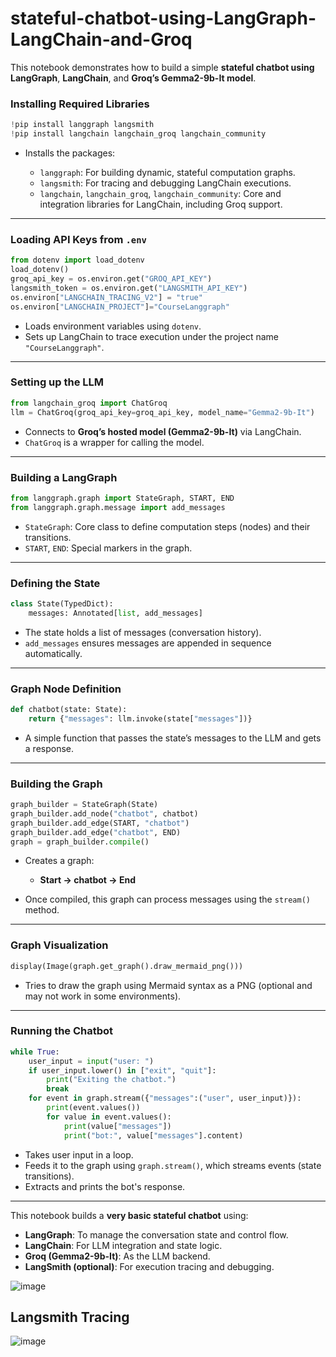 # stateful-chatbot-using-LangGraph-LangChain-and-Groq

This notebook demonstrates how to build a simple **stateful chatbot using LangGraph**, **LangChain**, and **Groq’s Gemma2-9b-It model**. 
### **Installing Required Libraries**

```python
!pip install langgraph langsmith
!pip install langchain langchain_groq langchain_community
```

* Installs the packages:

  * `langgraph`: For building dynamic, stateful computation graphs.
  * `langsmith`: For tracing and debugging LangChain executions.
  * `langchain`, `langchain_groq`, `langchain_community`: Core and integration libraries for LangChain, including Groq support.

---

### **Loading API Keys from `.env`**

```python
from dotenv import load_dotenv
load_dotenv()
groq_api_key = os.environ.get("GROQ_API_KEY")
langsmith_token = os.environ.get("LANGSMITH_API_KEY")
os.environ["LANGCHAIN_TRACING_V2"] = "true"
os.environ["LANGCHAIN_PROJECT"]="CourseLanggraph"
```

* Loads environment variables using `dotenv`.
* Sets up LangChain to trace execution under the project name `"CourseLanggraph"`.

---

### **Setting up the LLM**

```python
from langchain_groq import ChatGroq
llm = ChatGroq(groq_api_key=groq_api_key, model_name="Gemma2-9b-It")
```

* Connects to **Groq’s hosted model (Gemma2-9b-It)** via LangChain.
* `ChatGroq` is a wrapper for calling the model.

---

### **Building a LangGraph**

```python
from langgraph.graph import StateGraph, START, END
from langgraph.graph.message import add_messages
```

* `StateGraph`: Core class to define computation steps (nodes) and their transitions.
* `START`, `END`: Special markers in the graph.

---

### **Defining the State**

```python
class State(TypedDict):
    messages: Annotated[list, add_messages]
```

* The state holds a list of messages (conversation history).
* `add_messages` ensures messages are appended in sequence automatically.

---

### **Graph Node Definition**

```python
def chatbot(state: State):
    return {"messages": llm.invoke(state["messages"])}
```

* A simple function that passes the state’s messages to the LLM and gets a response.

---

### **Building the Graph**

```python
graph_builder = StateGraph(State)
graph_builder.add_node("chatbot", chatbot)
graph_builder.add_edge(START, "chatbot")
graph_builder.add_edge("chatbot", END)
graph = graph_builder.compile()
```

* Creates a graph:

  * **Start → chatbot → End**
* Once compiled, this graph can process messages using the `stream()` method.

---

### **Graph Visualization**

```python
display(Image(graph.get_graph().draw_mermaid_png()))
```

* Tries to draw the graph using Mermaid syntax as a PNG (optional and may not work in some environments).

---

### **Running the Chatbot**

```python
while True:
    user_input = input("user: ")
    if user_input.lower() in ["exit", "quit"]:
        print("Exiting the chatbot.")
        break
    for event in graph.stream({"messages":("user", user_input)}):
        print(event.values())
        for value in event.values():
            print(value["messages"])
            print("bot:", value["messages"].content)
```

* Takes user input in a loop.
* Feeds it to the graph using `graph.stream()`, which streams events (state transitions).
* Extracts and prints the bot's response.

---



This notebook builds a **very basic stateful chatbot** using:

* **LangGraph**: To manage the conversation state and control flow.
* **LangChain**: For LLM integration and state logic.
* **Groq (Gemma2-9b-It)**: As the LLM backend.
* **LangSmith (optional)**: For execution tracing and debugging.


![image](https://github.com/user-attachments/assets/748738d0-cff0-4ad9-bf21-d2cef989b216)
## Langsmith Tracing

![image](https://github.com/user-attachments/assets/3d8ab218-3d89-44ad-ac26-4cd5f4858988)

